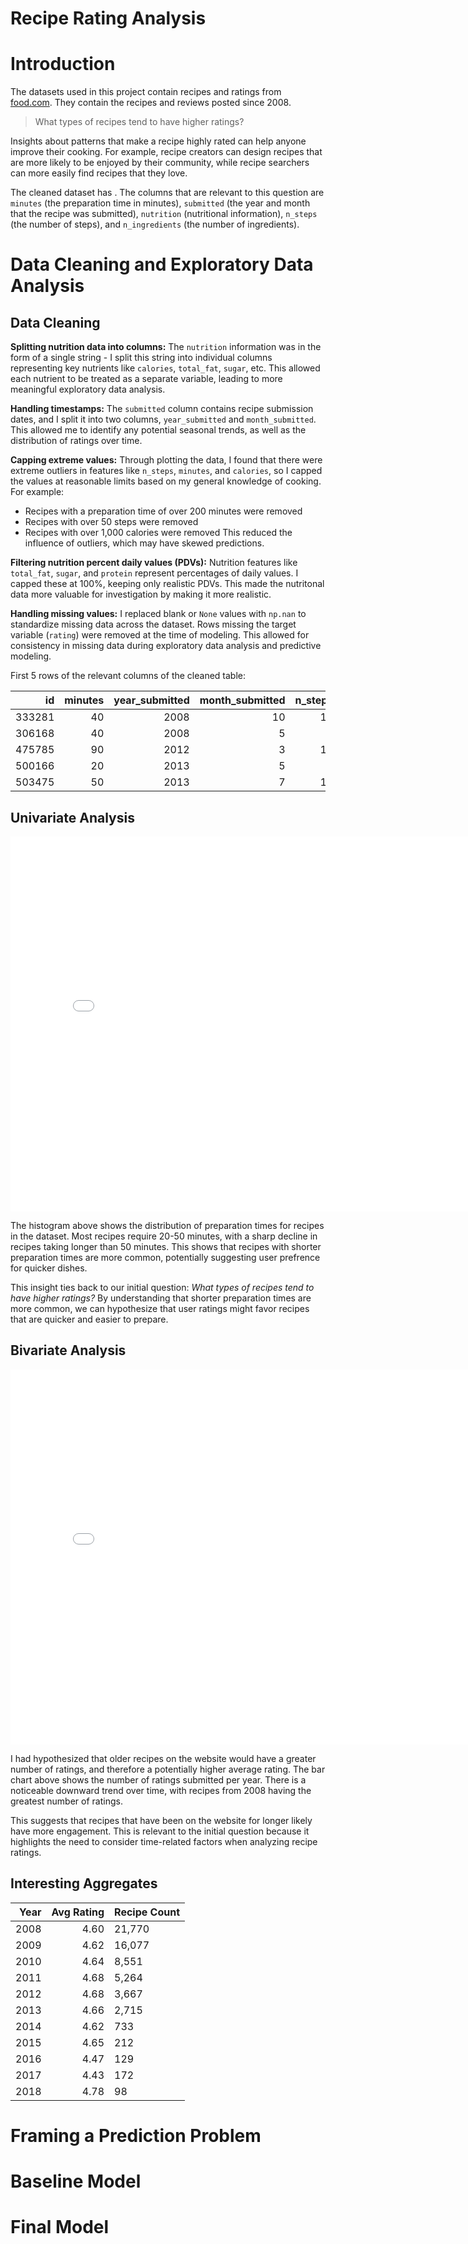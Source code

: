 # Recipe Rating Analysis

# Introduction

The datasets used in this project contain recipes and ratings from [food.com](https://www.food.com). They contain the recipes and reviews posted since 2008. 

> What types of recipes tend to have higher ratings?

Insights about patterns that make a recipe highly rated can help anyone improve their cooking. For example, recipe creators can design recipes that are more likely to be enjoyed by their community, while recipe searchers can more easily find recipes that they love.

The cleaned dataset has . The columns that are relevant to this question are `minutes` (the preparation time in minutes), `submitted` (the year and month that the recipe was submitted), `nutrition` (nutritional information), `n_steps` (the number of steps), and `n_ingredients` (the number of ingredients). 

# Data Cleaning and Exploratory Data Analysis

## Data Cleaning

**Splitting nutrition data into columns:** The `nutrition` information was in the form of a single string - I split this string into individual columns representing key nutrients like `calories`, `total_fat`, `sugar`, etc. This allowed each nutrient to be treated as a separate variable, leading to more meaningful exploratory data analysis.

**Handling timestamps:** The `submitted` column contains recipe submission dates, and I split it into two columns, `year_submitted` and `month_submitted`. This allowed me to identify any potential seasonal trends, as well as the distribution of ratings over time.

**Capping extreme values:** Through plotting the data, I found that there were extreme outliers in features like `n_steps`, `minutes`, and `calories`, so I capped the values at reasonable limits based on my general knowledge of cooking. For example:
- Recipes with a preparation time of over 200 minutes were removed
- Recipes with over 50 steps were removed
- Recipes with over 1,000 calories were removed
This reduced the influence of outliers, which may have skewed predictions.

**Filtering nutrition percent daily values (PDVs):** Nutrition features like `total_fat`, `sugar`, and `protein` represent percentages of daily values. I capped these at 100%, keeping only realistic PDVs. This made the nutritonal data more valuable for investigation by making it more realistic.

**Handling missing values:** I replaced blank or `None` values with `np.nan` to standardize missing data across the dataset. Rows missing the target variable (`rating`) were removed at the time of modeling. This allowed for consistency in missing data during exploratory data analysis and predictive modeling. 

First 5 rows of the relevant columns of the cleaned table:

|     id |   minutes |   year_submitted |   month_submitted |   n_steps |   n_ingredients |   rating |   calories |   total_fat |   sugar |   sodium |   protein |   saturated_fat |   carbohydrates |
|-------:|----------:|-----------------:|------------------:|----------:|----------------:|---------:|-----------:|------------:|--------:|---------:|----------:|----------------:|----------------:|
| 333281 |        40 |             2008 |                10 |        10 |               9 |        4 |      138.4 |          10 |      50 |        3 |         3 |              19 |               6 |
| 306168 |        40 |             2008 |                 5 |         6 |               9 |        5 |      194.8 |          20 |       6 |       32 |        22 |              36 |               3 |
| 475785 |        90 |             2012 |                 3 |        17 |              13 |        5 |      267   |          30 |      12 |       12 |        29 |              48 |               2 |
| 500166 |        20 |             2013 |                 5 |         5 |               9 |        4 |      249.4 |          26 |       4 |        6 |        39 |              39 |               0 |
| 503475 |        50 |             2013 |                 7 |        10 |              10 |        5 |      358.2 |          30 |      62 |       14 |        19 |              54 |              12 |

## Univariate Analysis

<iframe
  src="assets/fig_prep_time.html"
  width="800"
  height="600"
  frameborder="0"
></iframe>

The histogram above shows the distribution of preparation times for recipes in the dataset. Most recipes require 20-50 minutes, with a sharp decline in recipes taking longer than 50 minutes. This shows that recipes with shorter preparation times are more common, potentially suggesting user prefrence for quicker dishes. 

This insight ties back to our initial question: *What types of recipes tend to have higher ratings?* By understanding that shorter preparation times are more common, we can hypothesize that user ratings might favor recipes that are quicker and easier to prepare. 

## Bivariate Analysis

<iframe
  src="assets/fig_ratings_per_year.html"
  width="800"
  height="600"
  frameborder="0"
></iframe>

I had hypothesized that older recipes on the website would have a greater number of ratings, and therefore a potentially higher average rating. The bar chart above shows the number of ratings submitted per year. There is a noticeable downward trend over time, with recipes from 2008 having the greatest number of ratings.

This suggests that recipes that have been on the website for longer likely have more engagement. This is relevant to the initial question because it highlights the need to consider time-related factors when analyzing recipe ratings.

## Interesting Aggregates

|   Year |   Avg Rating | Recipe Count   |
|-------:|-------------:|:---------------|
|   2008 |         4.60  | 21,770         |
|   2009 |         4.62 | 16,077         |
|   2010 |         4.64 | 8,551          |
|   2011 |         4.68 | 5,264          |
|   2012 |         4.68 | 3,667          |
|   2013 |         4.66 | 2,715          |
|   2014 |         4.62 | 733            |
|   2015 |         4.65 | 212            |
|   2016 |         4.47 | 129            |
|   2017 |         4.43 | 172            |
|   2018 |         4.78 | 98             |



# Framing a Prediction Problem

# Baseline Model

# Final Model